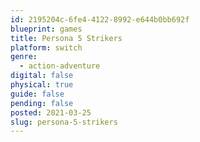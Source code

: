```yaml
---
id: 2195204c-6fe4-4122-8992-e644b0bb692f
blueprint: games
title: Persona 5 Strikers
platform: switch
genre:
  - action-adventure
digital: false
physical: true
guide: false
pending: false
posted: 2021-03-25
slug: persona-5-strikers
---
```

